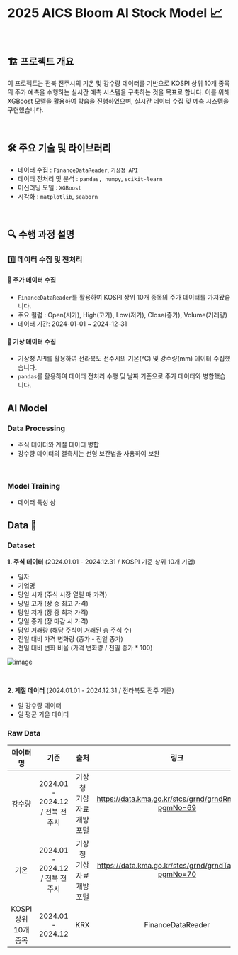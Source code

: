 # 2025 AICS Bloom AI Stock Model 📈

</br>

## 🏗 프로젝트 개요
이 프로젝트는 전북 전주시의 기온 및 강수량 데이터를 기반으로 KOSPI 상위 10개 종목의 주가 예측을 수행하는 실시간 예측 시스템을 구축하는 것을 목표로 합니다.
이를 위해 XGBoost 모델을 활용하여 학습을 진행하였으며, 실시간 데이터 수집 및 예측 시스템을 구현했습니다.

</br>

## 🛠 주요 기술 및 라이브러리
- 데이터 수집 : ```FinanceDataReader```, ```기상청 API```
- 데이터 전처리 및 분석 : ```pandas, numpy```, ```scikit-learn```
- 머신러닝 모델 : ```XGBoost```
- 시각화 : ```matplotlib```, ```seaborn```

</br>

## 🔍 수행 과정 설명

### 1️⃣ 데이터 수집 및 전처리

#### 📌 주가 데이터 수집
- ```FinanceDataReader```를 활용하여 KOSPI 상위 10개 종목의 주가 데이터를 가져왔습니다.
- 주요 컬럼 : Open(시가), High(고가), Low(저가), Close(종가), Volume(거래량)
- 데이터 기간: 2024-01-01 ~ 2024-12-31

#### 📌 기상 데이터 수집
- 기상청 API를 활용하여 전라북도 전주시의 기온(°C) 및 강수량(mm) 데이터 수집했습니다.
- ```pandas```를 활용하여 데이터 전처리 수행 및 날짜 기준으로 주가 데이터와 병합했습니다.

## AI Model
### Data Processing
- 주식 데이터와 계절 데이터 병합
- 강수량 데이터의 결측치는 선형 보간법을 사용하여 보완

</br>

### Model Training
- 데이터 특성 상 

## Data 🧩
### Dataset

**1. 주식 데이터** (2024.01.01 - 2024.12.31 / KOSPI 기준 상위 10개 기업)
  - 일자
  - 기업명
  - 당일 시가 (주식 시장 열릴 때 가격)
  - 당일 고가 (장 중 최고 가격)
  - 당일 저가 (장 중 최저 가격)
  - 당일 종가 (장 마감 시 가격)
  - 당일 거래량 (해당 주식이 거래된 총 주식 수)
  - 전일 대비 가격 변화량 (종가 - 전일 종가)
  - 전일 대비 변화 비율 (가격 변화량 / 전일 종가 * 100)

![image](https://github.com/user-attachments/assets/14cf1762-0b54-4823-bfba-47b2f867be24)

</br>

**2. 계절 데이터** (2024.01.01 - 2024.12.31 / 전라북도 전주 기준)
   - 일 강수량 데이터
   - 일 평균 기온 데이터

### Raw Data
| 데이터명 | 기준 | 출처 | 링크 |
|:------:|:------:|:------:|:------:|
| 강수량 | 2024.01 - 2024.12 / 전북 전주시 | 기상청 기상자료개방포털 | https://data.kma.go.kr/stcs/grnd/grndRnList.do?pgmNo=69 |
| 기온 | 2024.01 - 2024.12 / 전북 전주시 | 기상청 기상자료개방포털 |  https://data.kma.go.kr/stcs/grnd/grndTaList.do?pgmNo=70 |
| KOSPI 상위 10개 종목 | 2024.01 - 2024.12 | KRX | FinanceDataReader |
